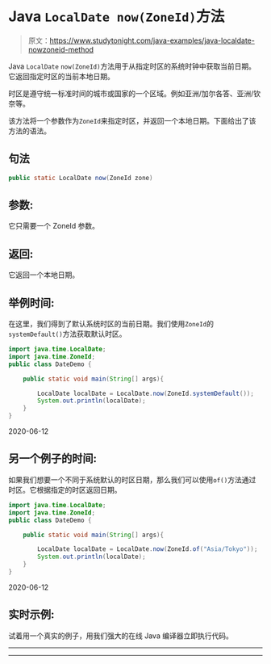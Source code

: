 # Java `LocalDate now(ZoneId)`方法

> 原文：<https://www.studytonight.com/java-examples/java-localdate-nowzoneid-method>

Java `LocalDate` `now(ZoneId)`方法用于从指定时区的系统时钟中获取当前日期。它返回指定时区的当前本地日期。

时区是遵守统一标准时间的城市或国家的一个区域。例如亚洲/加尔各答、亚洲/钦奈等。

该方法将一个参数作为`ZoneId`来指定时区，并返回一个本地日期。下面给出了该方法的语法。

## 句法

```java
public static LocalDate now(ZoneId zone)
```

## 参数:

它只需要一个 ZoneId 参数。

## 返回:

它返回一个本地日期。

## 举例时间:

在这里，我们得到了默认系统时区的当前日期。我们使用`ZoneId`的`systemDefault()`方法获取默认时区。

```java
import java.time.LocalDate;
import java.time.ZoneId;
public class DateDemo {

	public static void main(String[] args){  

		LocalDate localDate = LocalDate.now(ZoneId.systemDefault());
		System.out.println(localDate);		
	}
}
```

2020-06-12

## 另一个例子的时间:

如果我们想要一个不同于系统默认的时区日期，那么我们可以使用`of()`方法通过时区。它根据指定的时区返回日期。

```java
import java.time.LocalDate;
import java.time.ZoneId;
public class DateDemo {

	public static void main(String[] args){  

		LocalDate localDate = LocalDate.now(ZoneId.of("Asia/Tokyo"));
		System.out.println(localDate);		
	}
}
```

2020-06-12

## 实时示例:

试着用一个真实的例子，用我们强大的在线 Java 编译器立即执行代码。

* * *

* * *